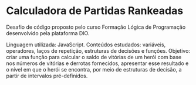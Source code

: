 <h1> Calculadora de Partidas Rankeadas </h1>

Desafio de código proposto pelo curso Formação Lógica de Programação desenvolvido pela plataforma DIO.

Linguagem utilizada: JavaScript.
Conteúdos estudados: variáveis, operadores, laços de repetição, estruturas de decisões e funções.
Objetivo: criar uma função para calcular o saldo de vitórias de um herói com base nos números de vitórias e derrotas fornecidos, apresentar esse resultado e o nível em que o herói se encontra, por meio de estruturas de decisão, a partir de intervalos pré-definidos.
